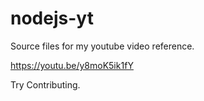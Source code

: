 # nodejs-yt

Source files for my youtube video reference.

https://youtu.be/y8moK5ik1fY

Try Contributing.

